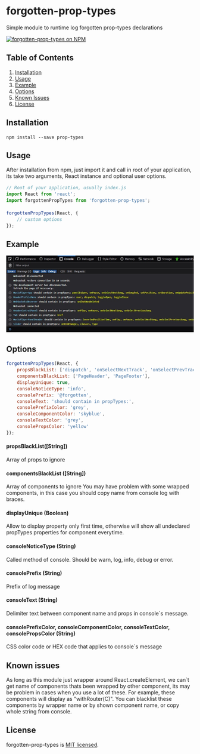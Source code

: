 # forgotten-prop-types
Simple module to runtime log forgotten prop-types declarations

[![forgotten-prop-types on NPM](https://img.shields.io/npm/v/forgotten-prop-types)](https://www.npmjs.com/package/forgotten-prop-types)

## Table of Contents

1. [Installation](#installation)
2. [Usage](#usage)
3. [Example](#example)
4. [Options](#options)
5. [Known Issues](#known-issues)
5. [License](#license)

## Installation

```shell
npm install --save prop-types
```

## Usage
After installation from npm, just import it and call in root of your application,
its take two arguments, React instance and optional user options.

```js
// Root of your application, usually index.js
import React from 'react';
import forgottenPropTypes from 'forgotten-prop-types';

forgottenPropTypes(React, {
    // custom options
});
```

## Example
![forgotten-prop-types Demo](https://raw.githubusercontent.com/moeatsy/forgotten-prop-types/master/readme-example-image.jpg)

## Options

```js
forgottenPropTypes(React, {
    propsBlackList: ['dispatch', 'onSelectNextTrack', 'onSelectPrevTrack'],
    componentsBlackList: ['PageHeader', 'PageFooter'],
    displayUnique: true,
    consoleNoticeType: 'info',
    consolePrefix: '@forgotten',
    consoleText: 'should contain in propTypes:',
    consolePrefixColor: 'grey',
    consoleComponentColor: 'skyblue',
    consoleTextColor: 'grey',
    consolePropsColor: 'yellow'
});
```
#### propsBlackList([String])
Array of props to ignore 

#### componentsBlackList ([String])
Array of components to ignore
You may have problem with some wrapped components, in this case you should copy name from console log with braces.

#### displayUnique (Boolean)
Allow to display property only first time, otherwise will show all undeclared propTypes properties for component everytime.

#### consoleNoticeType (String)
Called method of console. Should be warn, log, info, debug or error.

#### consolePrefix (String)
Prefix of log message

#### consoleText (String)
Delimiter text between component name and props in console`s message.

#### consolePrefixColor, consoleComponentColor, consoleTextColor, consolePropsColor (String)
CSS color code or HEX code that applies to console`s message

## Known issues
As long as this module just wrapper around React.createElement, we can`t get name of components thats been wrapped by other
component, its may be problem in cases when you use a lot of these. For example, these components will display as "withRouter(C)".
You can blacklist these components by wrapper name or by shown component name, or copy whole string from console.

## License

forgotten-prop-types is [MIT licensed](./LICENSE).

